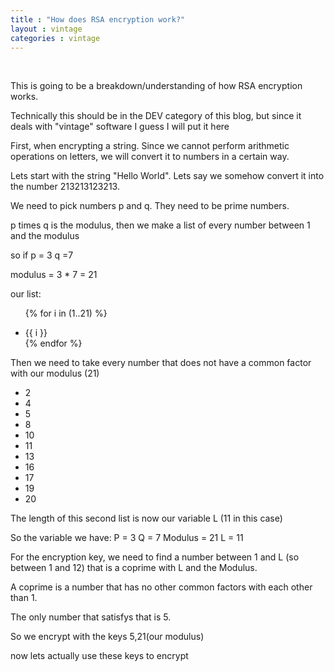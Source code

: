 ```yaml
---
title : "How does RSA encryption work?"
layout : vintage
categories : vintage
---
```

<br/>
  

This is going to be a breakdown/understanding of how RSA encryption works.

Technically this should be in the DEV category of this blog, but since it deals with "vintage" software I guess I will put it here

First, when encrypting a string. Since we cannot perform arithmetic operations on letters, we will convert it to numbers in a certain way.

Lets start with the string "Hello World". Lets say we somehow convert it into the number 213213123213.


We need to pick numbers p and q. They need to be prime numbers.

p times q is the modulus, then we make a list of every number between 1 and the modulus

so if p = 3 q =7

modulus = 3 * 7 = 21

our list:
<ul class='list-desc'>

{% for i in (1..21) %}

  <li>  {{ i }}</li>
{% endfor %}


</ul>

Then we need to take every number that does not have a common factor with our modulus (21)
<ul class='list-desc'>
<li> 2</li>
<li> 4</li>
<li> 5</li>
<li> 8</li>
<li> 10</li>
<li> 11</li>
<li> 13</li>
<li> 16</li>
<li> 17</li>
<li> 19</li>
<li> 20</li>
</ul>

The length of this second list is now our variable L (11 in this case)

So the variable we have:
P = 3
Q = 7
Modulus = 21
L = 11

For the encryption key, we need to find a number between 1 and L (so between 1 and 12) that is a coprime with L and the Modulus.

A coprime is a number that has no other common factors with each other than 1.

The only number that satisfys that is 5.

So we encrypt with the keys 5,21(our modulus)


now lets actually use these keys to encrypt
